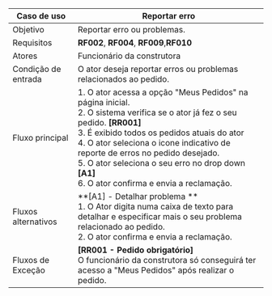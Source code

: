 | Caso de uso         | Reportar erro                                                                                                                                                                                                                                                                                                                                                                                                                                                                                                                                                                                                                                                               |
| ------------------- | ------------------------------------------------------------------------------------------------------------------------------------------------------------------------------------------------------------------------------------------------------------------------------------------------------------------------------------------------------------------------------------------------------------------------------------------------------------------------------------------------------------------------------------------------------------------------------------------------------------------------------------------------------------------------------------------- |
| Objetivo            | Reportar erro ou problemas.                                                                                                                                                                                                                                                                                                                                                                                                                                                                                                                                                                                                                       |
| Requisitos          | **RF002**, **RF004**, **RF009**,**RF010**                                                                                                                                                                                                                                                                                                                                                                                                                                                                                               |
| Atores              | Funcionário da construtora                                                                                                                                                                                                                                                                                                                                                                                                                                                                                                                                                                                                                                      |
| Condição de entrada | O ator deseja reportar erros ou problemas relacionados ao pedido.                                                                                                                                                                                                                                                                                                                                                                                                                                                                                                                               |
| Fluxo principal     | 1. O ator acessa a opção "Meus Pedidos" na página inicial. <br >2. O sistema verifica se o ator já fez o seu pedido. **[RR001]** <br> 3. É exibido todos os pedidos atuais do ator <br> 4. O ator seleciona o icone indicativo de reporte de erros no pedido desejado. <br> 5. O ator seleciona o seu erro no drop down **[A1]** <br> 6. O ator confirma e envia a reclamação.                                                                                                                                                                                                                                                                                      |
| Fluxos alternativos | **[A1] - Detalhar problema **<br> 1. O Ator digita numa caixa de texto para detalhar e especificar mais o seu problema relacionado ao pedido. <br >2. O ator confirma e envia a reclamação.
| Fluxos de Exceção   |  **[RR001 - Pedido obrigatório]** <br> O funcionário da construtora só conseguirá ter acesso a "Meus Pedidos" após realizar o pedido.
